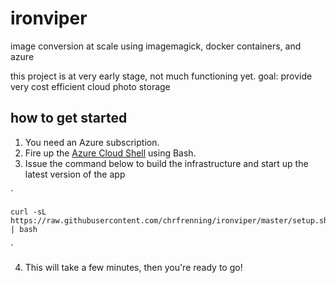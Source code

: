 # ironviper

image conversion at scale using imagemagick, docker containers, and azure

this project is at very early stage, not much functioning yet.
goal: provide very cost efficient cloud photo storage

## how to get started

1. You need an Azure subscription.
2. Fire up the [Azure Cloud Shell](https://shell.azure.com/) using Bash.
3. Issue the command below to build the infrastructure and start up the latest version of the app

`

    curl -sL https://raw.githubusercontent.com/chrfrenning/ironviper/master/setup.sh | bash 
    
`

4. This will take a few minutes, then you're ready to go!